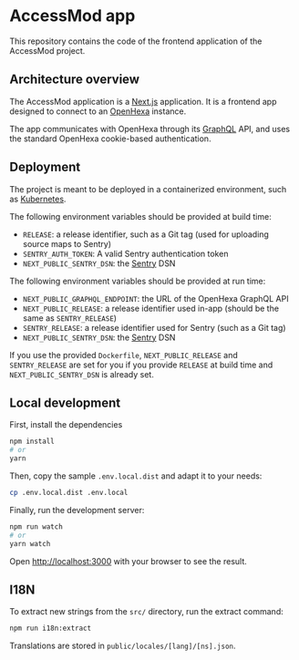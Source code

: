 # AccessMod app

This repository contains the code of the frontend application of the AccessMod project.

## Architecture overview

The AccessMod application is a [Next.js](https://nextjs.org/) application. It is a frontend app designed to connect
to an [OpenHexa](https://github.com/BLSQ/openhexa-app) instance.

The app communicates with OpenHexa through its [GraphQL](https://graphql.org/) API, and uses the standard OpenHexa
cookie-based authentication.

## Deployment

The project is meant to be deployed in a containerized environment, such as [Kubernetes](https://kubernetes.io/).

The following environment variables should be provided at build time:

- `RELEASE`: a release identifier, such as a Git tag (used for uploading source maps to Sentry)
- `SENTRY_AUTH_TOKEN`: A valid Sentry authentication token
- `NEXT_PUBLIC_SENTRY_DSN`: the [Sentry](https://sentry.io/) DSN

The following environment variables should be provided at run time:
- `NEXT_PUBLIC_GRAPHQL_ENDPOINT`: the URL of the OpenHexa GraphQL API
- `NEXT_PUBLIC_RELEASE`: a release identifier used in-app (should be the same as `SENTRY_RELEASE`)
- `SENTRY_RELEASE`: a release identifier used for Sentry (such as a Git tag)
- `NEXT_PUBLIC_SENTRY_DSN`: the [Sentry](https://sentry.io/) DSN

If you use the provided `Dockerfile`, `NEXT_PUBLIC_RELEASE` and `SENTRY_RELEASE` are set for you if you provide `RELEASE` at build time and `NEXT_PUBLIC_SENTRY_DSN` is already set.

## Local development

First, install the dependencies

```bash
npm install
# or
yarn
```

Then, copy the sample `.env.local.dist` and adapt it to your needs:

```bash
cp .env.local.dist .env.local
```

Finally, run the development server:

```bash
npm run watch
# or
yarn watch
```

Open [http://localhost:3000](http://localhost:3000) with your browser to see the result.

## I18N

To extract new strings from the `src/` directory, run the extract command:

```bash
npm run i18n:extract
```

Translations are stored in `public/locales/[lang]/[ns].json`.
